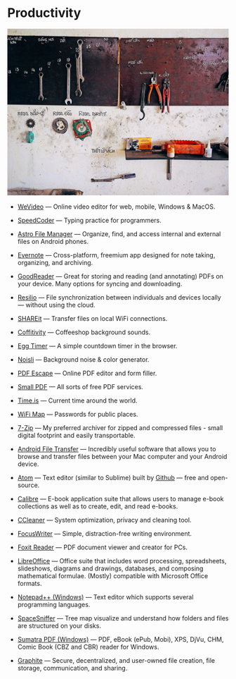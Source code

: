 # Productivity

![productivity](../../images/productivity.jpg)

- [WeVideo](https://www.wevideo.com) — Online video editor for web, mobile, Windows & MacOS.

- [SpeedCoder](http://www.speedcoder.net) — Typing practice for programmers.

- [Astro File Manager](https://play.google.com/store/apps/details?id=com.metago.astro) — Organize, find, and access internal and external files on Android phones.

- [Evernote](https://evernote.com) — Cross-platform, freemium app designed for note taking, organizing, and archiving.

- [GoodReader](https://www.goodreader.com) — Great for storing and reading (and annotating) PDFs on your device. Many options for syncing and downloading.

- [Resilio](https://resilio.com) — File synchronization between individuals and devices locally — without using the cloud.

- [SHAREit](https://shareit.en.softonic.com) — Transfer files on local WiFi connections.

- [Coffitivity](https://coffitivity.com) — Coffeeshop background sounds.

- [Egg Timer](http://e.ggtimer.com) — A simple countdown timer in the browser.

- [Noisli](https://www.noisli.com) — Background noise & color generator.

- [PDF Escape](https://www.pdfescape.com) — Online PDF editor and form filler.

- [Small PDF](https://smallpdf.com) — All sorts of free PDF services.

- [Time.is](https://time.is) — Current time around the world.

- [WiFi Map](https://www.wifimap.io) — Passwords for public places.

- [7-Zip](https://www.7-zip.org) — My preferred archiver for zipped and compressed files - small digital footprint and easily transportable.

- [Android File Transfer](https://www.android.com/filetransfer) — Incredibly useful software that allows you to browse and transfer files between your Mac computer and your Android device.

- [Atom](https://atom.io) — Text editor (similar to Sublime) built by [Github](https://github.com) — free and open-source.

- [Calibre](https://www.calibre-ebook.com) — E-book application suite that allows users to manage e-book collections as well as to create, edit, and read e-books.

- [CCleaner](https://www.piriform.com/ccleaner) — System optimization, privacy and cleaning tool.

- [FocusWriter](https://gottcode.org/focuswriter) — Simple, distraction-free writing environment.

- [Foxit Reader](https://www.foxitsoftware.com/products/pdf-reader) — PDF document viewer and creator for PCs.

- [LibreOffice](https://www.libreoffice.org) — Office suite that includes word processing, spreadsheets, slideshows, diagrams and drawings, databases, and composing mathematical formulae. (Mostly) compatible with Microsoft Office formats.

- [Notepad++ (Windows)](https://notepad-plus-plus.org) — Text editor which supports several programming languages.

- [SpaceSniffer](http://www.uderzo.it/main_products/space_sniffer/index.html) — Tree map visualize and understand how folders and files are structured on your disks.

- [Sumatra PDF (Windows)](https://www.sumatrapdfreader.org/free-pdf-reader.html) — PDF, eBook (ePub, Mobi), XPS, DjVu, CHM, Comic Book (CBZ and CBR) reader for Windows.

- [Graphite](https://www.graphitedocs.com) — Secure, decentralized, and user-owned file creation, file storage, communication, and sharing.
